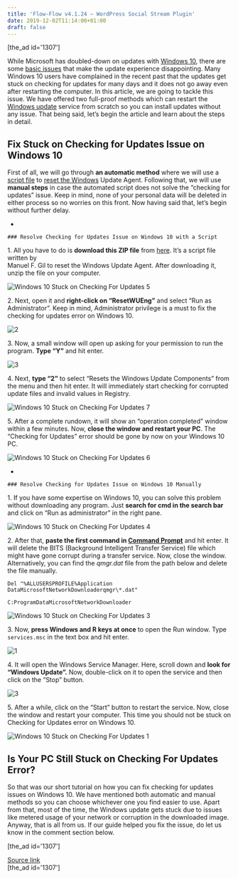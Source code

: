 ```yaml
---
title: 'Flow-Flow v4.1.24 – WordPress Social Stream Plugin'
date: 2019-12-02T11:14:00+01:00
draft: false
---
```


\[the\_ad id='1307'\]  
  

  

While Microsoft has doubled-down on updates with [Windows 10](https://beebom.com/windows-10-updates/), there are some [basic issues](https://beebom.com/common-problems-windows-10-solutions/) that make the update experience disappointing. Many Windows 10 users have complained in the recent past that the updates get stuck on checking for updates for many days and it does not go away even after restarting the computer. In this article, we are going to tackle this issue. We have offered two full-proof methods which can restart the [Windows update](https://beebom.com/stop-windows-10-updates/) service from scratch so you can install updates without any issue. That being said, let’s begin the article and learn about the steps in detail.  

Fix Stuck on Checking for Updates Issue on Windows 10
-----------------------------------------------------

  

First of all, we will go through **an automatic method** where we will use a [script file](https://beebom.com/how-automate-tasks-windows-10-save-time/) to [reset the Windows](https://beebom.com/reset-windows-10/) Update Agent. Following that, we will use **manual steps** in case the automated script does not solve the “checking for updates” issue. Keep in mind, none of your personal data will be deleted in either process so no worries on this front. Now having said that, let’s begin without further delay.  

*     
    
    ### Resolve Checking for Updates Issue on Windows 10 with a Script
    
      
    
  

1\. All you have to do is **download this ZIP file** from [here](https://gallery.technet.microsoft.com/scriptcenter/Reset-Windows-Update-Agent-d824badc). It’s a script file written by  
Manuel F. Gil to reset the Windows Update Agent. After downloading it, unzip the file on your computer.  

![Windows 10 Stuck on Checking For Updates 5](https://beebom.com/wp-content/uploads/2019/12/Windows-10-Stuck-on-Checking-For-Updates-5.jpg)

2\. Next, open it and **right-click on “ResetWUEng”** and select “Run as Administrator”. Keep in mind, Administrator privilege is a must to fix the checking for updates error on Windows 10.  

![2](https://beebom.com/wp-content/uploads/2019/12/2.jpg)

3\. Now, a small window will open up asking for your permission to run the program. **Type “Y”** and hit enter.  

![3](https://beebom.com/wp-content/uploads/2019/12/Windows-10-Stuck-on-Checking-For-Updates-8.jpg)

4\. Next, **type “2”** to select “Resets the Windows Update Components” from the menu and then hit enter. It will immediately start checking for corrupted update files and invalid values in Registry.

  
  

  

![Windows 10 Stuck on Checking For Updates 7](https://beebom.com/wp-content/uploads/2019/12/Windows-10-Stuck-on-Checking-For-Updates-7.jpg)

5\. After a complete rundown, it will show an “operation completed” window within a few minutes. Now, **close the window and restart your PC**. The “Checking for Updates” error should be gone by now on your Windows 10 PC.  

![Windows 10 Stuck on Checking For Updates 6](https://beebom.com/wp-content/uploads/2019/12/Windows-10-Stuck-on-Checking-For-Updates-6.jpg)

*     
    
    ### Resolve Checking for Updates Issue on Windows 10 Manually
    
      
    
  

1\. If you have some expertise on Windows 10, you can solve this problem without downloading any program. Just **search for cmd in the search bar** and click on “Run as administrator” in the right pane.  

![Windows 10 Stuck on Checking For Updates 4](https://beebom.com/wp-content/uploads/2019/12/Windows-10-Stuck-on-Checking-For-Updates-4.jpg)

2\. After that, **paste the first command in [Command Prompt](https://beebom.com/command-prompt-tricks-to-know/)** and hit enter. It will delete the BITS (Background Intelligent Transfer Service) file which might have gone corrupt during a transfer service. Now, close the window. Alternatively, you can find the _qmgr.dat_ file from the path below and delete the file manually.  

```
Del "%ALLUSERSPROFILE%Application DataMicrosoftNetworkDownloaderqmgr\*.dat"
```  
```
C:ProgramDataMicrosoftNetworkDownloader
```  

![Windows 10 Stuck on Checking For Updates 3](https://beebom.com/wp-content/uploads/2019/12/Windows-10-Stuck-on-Checking-For-Updates-3.jpg)

3\. Now, **press Windows and R keys at once** to open the Run window. Type `services.msc` in the text box and hit enter.  

![1](https://beebom.com/wp-content/uploads/2019/12/1.jpg)

  
  

  

4\. It will open the Windows Service Manager. Here, scroll down and **look for “Windows Update”.** Now, double-click on it to open the service and then click on the “Stop” button.  

![3](https://beebom.com/wp-content/uploads/2019/12/Windows-10-Stuck-on-Checking-For-Updates-2.jpg)

5\. After a while, click on the “Start” button to restart the service. Now, close the window and restart your computer. This time you should not be stuck on Checking for Updates error on Windows 10.  

![Windows 10 Stuck on Checking For Updates 1](https://beebom.com/wp-content/uploads/2019/12/Windows-10-Stuck-on-Checking-For-Updates-1.jpg)

Is Your PC Still Stuck on Checking For Updates Error?
-----------------------------------------------------

  

So that was our short tutorial on how you can fix checking for updates issues on Windows 10. We have mentioned both automatic and manual methods so you can choose whichever one you find easier to use. Apart from that, most of the time, the Windows update gets stuck due to issues like metered usage of your network or corruption in the downloaded image. Anyway, that is all from us. If our guide helped you fix the issue, do let us know in the comment section below.  

  
  
\[the\_ad id='1307'\]  
  
[Source link](https://beebom.com/windows-10-stuck-checking-updates-fix/)  
\[the\_ad id='1307'\]